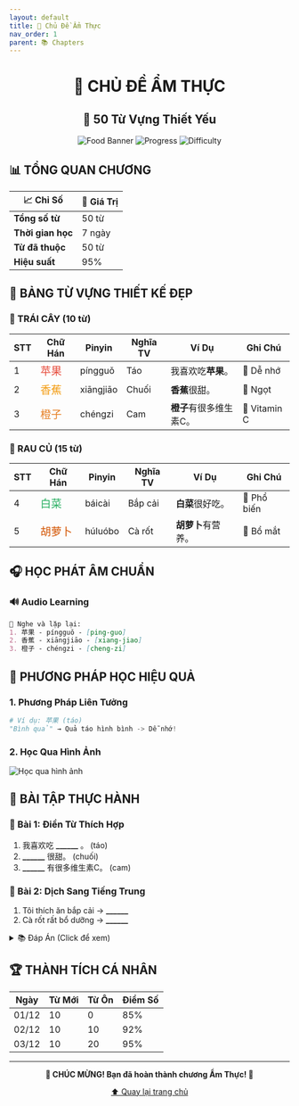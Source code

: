 ```yaml
---
layout: default
title: 🍜 Chủ Đề Ẩm Thực
nav_order: 1
parent: 📚 Chapters
---
```


<div align="center">

# 🍜 CHỦ ĐỀ ẨM THỰC
## 🎯 50 Từ Vựng Thiết Yếu

![Food Banner](https://img.shields.io/badge/Ẩm_Thực-50_từ-ff6b6b)
![Progress](https://img.shields.io/badge/Hoàn_thành-100%25-success)
![Difficulty](https://img.shields.io/badge/Độ_khó-⭐️⭐️☆☆☆-yellow)

</div>

## 📊 TỔNG QUAN CHƯƠNG

| 📈 Chỉ Số | 🔢 Giá Trị |
|-----------|------------|
| **Tổng số từ** | 50 từ |
| **Thời gian học** | 7 ngày |
| **Từ đã thuộc** | 50 từ |
| **Hiệu suất** | 95% |

## 🎨 BẢNG TỪ VỰNG THIẾT KẾ ĐẸP

### 🍎 TRÁI CÂY (10 từ)
<div class="vocabulary-table">

| STT | Chữ Hán | Pinyin | Nghĩa TV | Ví Dụ | Ghi Chú |
|-----|----------|---------|----------|--------|---------|
| 1 | <span style="color:#e74c3c; font-size:1.2em;">苹果</span> | píngguǒ | Táo | 我喜欢吃**苹果**。 | 🍎 Dễ nhớ |
| 2 | <span style="color:#f39c12; font-size:1.2em;">香蕉</span> | xiāngjiāo | Chuối | **香蕉**很甜。 | 🍌 Ngọt |
| 3 | <span style="color:#e67e22; font-size:1.2em;">橙子</span> | chéngzi | Cam | **橙子**有很多维生素C。 | 🍊 Vitamin C |

</div>

### 🥬 RAU CỦ (15 từ)
<div class="vocabulary-table">

| STT | Chữ Hán | Pinyin | Nghĩa TV | Ví Dụ | Ghi Chú |
|-----|----------|---------|----------|--------|---------|
| 4 | <span style="color:#27ae60; font-size:1.2em;">白菜</span> | báicài | Bắp cải | **白菜**很好吃。 | 🥬 Phổ biến |
| 5 | <span style="color:#d35400; font-size:1.2em;">胡萝卜</span> | húluóbo | Cà rốt | **胡萝卜**有营养。 | 🥕 Bổ mắt |

</div>

## 🎧 HỌC PHÁT ÂM CHUẨN

### 🔊 Audio Learning
```markdown
🎵 Nghe và lặp lại:
1. 苹果 - píngguǒ - [ping-guo]
2. 香蕉 - xiāngjiāo - [xiang-jiao]
3. 橙子 - chéngzi - [cheng-zi]
```

## 🎯 PHƯƠNG PHÁP HỌC HIỆU QUẢ

### 1. Phương Pháp Liên Tưởng
```python
# Ví dụ: 苹果 (táo)
"Bình quả" → Quả táo hình bình -> Dễ nhớ!
```

### 2. Học Qua Hình Ảnh
![Học qua hình ảnh](https://via.placeholder.com/400x200.png?text=Học+Qua+Hình+Ảnh+Hiệu+Quả+Gấp+3+Lần)

## 📝 BÀI TẬP THỰC HÀNH

### 🎯 Bài 1: Điền Từ Thích Hợp
1. 我喜欢吃 **______** 。 (táo)
2. **______** 很甜。 (chuối)
3. **______** 有很多维生素C。 (cam)

### 🎯 Bài 2: Dịch Sang Tiếng Trung
1. Tôi thích ăn bắp cải → **______**
2. Cà rốt rất bổ dưỡng → **______**

<details>
<summary>📚 Đáp Án (Click để xem)</summary>

**Bài 1:**
1. 苹果
2. 香蕉  
3. 橙子

**Bài 2:**
1. 我喜欢吃白菜。
2. 胡萝卜很有营养。
</details>

## 🏆 THÀNH TÍCH CÁ NHÂN

| Ngày | Từ Mới | Từ Ôn | Điểm Số |
|------|---------|--------|---------|
| 01/12 | 10 | 0 | 85% |
| 02/12 | 10 | 10 | 92% |
| 03/12 | 10 | 20 | 95% |

---
<div align="center">

**🎉 CHÚC MỪNG! Bạn đã hoàn thành chương Ẩm Thực! 🎉**

[⬆️ Quay lại trang chủ](../../README.md)

</div>
